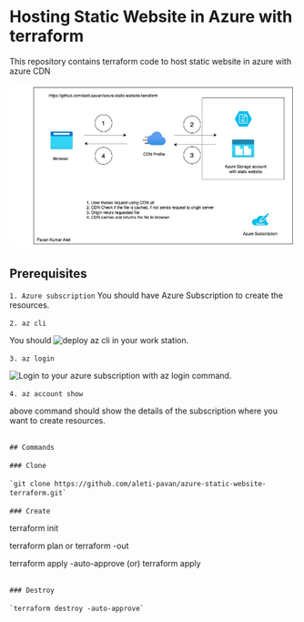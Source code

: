 # Hosting Static Website in Azure with terraform
This repository contains terraform code to host static website in azure with azure CDN

![Hosting Static Website in Azure with Terraform](files/azure_static_website.jpg)


## Prerequisites

  `1. Azure subscription`
You should have Azure Subscription to create the resources.

`2. az cli`

You should ![deploy az cli](https://docs.microsoft.com/en-us/cli/azure/install-azure-cli) in your work station.

`3. az login`

![Login](https://docs.microsoft.com/en-us/cli/azure/authenticate-azure-cli) to your azure subscription with az login command.

`4. az account show`

above command should show the details of the subscription where you want to create resources.

```

## Commands

### Clone

`git clone https://github.com/aleti-pavan/azure-static-website-terraform.git`

### Create

```

terraform init

terraform plan or terraform -out <planfile>

terraform apply -auto-approve  (or) terraform apply <planfile>


```

### Destroy

`terraform destroy -auto-approve`
